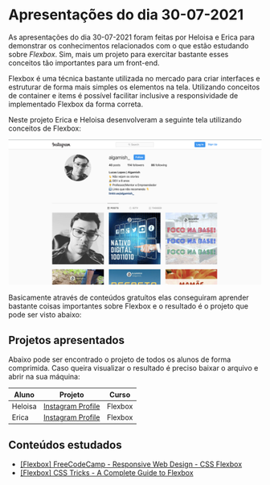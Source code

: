 # Apresentações do dia 30-07-2021

As apresentações do dia 30-07-2021 foram feitas por Heloisa e Erica para demonstrar os conhecimentos relacionados com o que estão estudando sobre *Flexbox*. Sim, mais um projeto para exercitar bastante esses conceitos tão importantes para um front-end.

Flexbox é uma técnica bastante utilizada no mercado para criar interfaces e estruturar de forma mais simples os elementos na tela. Utilizando conceitos de container e items é possível facilitar inclusive a responsividade de implementado Flexbox da forma correta.

Neste projeto Erica e Heloisa desenvolveram a seguinte tela utilizando conceitos de Flexbox:

![WhatsApp Project](./image/instagram-project.png)

Basicamente através de conteúdos gratuítos elas conseguiram aprender bastante coisas importantes sobre Flexbox e o resultado é o projeto que pode ser visto abaixo:

## Projetos apresentados

Abaixo pode ser encontrado o projeto de todos os alunos de forma comprimida. Caso queira visualizar o resultado é preciso baixar o arquivo e abrir na sua máquina:

| Aluno    | Projeto                      | Curso   |
| -------- | ---------------------------- | ------- |
| Heloisa  | [Instagram Profile][heloisa] | Flexbox |
| Erica    | [Instagram Profile][erica]   | Flexbox |

## Conteúdos estudados

* [\[Flexbox\] FreeCodeCamp - Responsive Web Design - CSS Flexbox](https://www.freecodecamp.org/learn/responsive-web-design/#css-flexbox)
* [\[Flexbox\] CSS Tricks - A Complete Guide to Flexbox](https://css-tricks.com/snippets/css/a-guide-to-flexbox/)

[//]: # (These are reference links used in the body of this note and get stripped out when the markdown processor does its job. There is no need to format nicely because it shouldn't be seen.)

[heloisa]: <heloisa>
[erica]: <erica>
